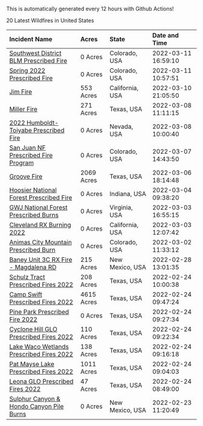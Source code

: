 This is automatically generated every 12 hours with Github Actions!

20 Latest Wildfires in United States

 | Incident Name | Acres | State | Date and Time |
|:---|:---|:---|:---|
| [Southwest District BLM Prescribed Fire ](https://inciweb.nwcg.gov/incident/7852/) | 0 Acres | Colorado, USA | 2022-03-11 16:59:10 |
| [Spring 2022 Prescribed Fire](https://inciweb.nwcg.gov/incident/7992/) | 0 Acres | Colorado, USA | 2022-03-11 10:57:51 |
| [Jim Fire](https://inciweb.nwcg.gov/incident/7987/) | 553 Acres | California, USA | 2022-03-10 21:05:50 |
| [Miller Fire](https://inciweb.nwcg.gov/incident/7990/) | 271 Acres | Texas, USA | 2022-03-08 11:11:15 |
| [2022 Humboldt-Toiyabe Prescribed Fire](https://inciweb.nwcg.gov/incident/7310/) | 0 Acres | Nevada, USA | 2022-03-08 10:00:40 |
| [San Juan NF Prescribed Fire Program](https://inciweb.nwcg.gov/incident/6288/) | 0 Acres | Colorado, USA | 2022-03-07 14:43:50 |
| [Groove Fire](https://inciweb.nwcg.gov/incident/7991/) | 2069 Acres | Texas, USA | 2022-03-06 18:14:48 |
| [Hoosier National Forest Prescribed Fire ](https://inciweb.nwcg.gov/incident/7887/) | 0 Acres | Indiana, USA | 2022-03-04 09:38:20 |
| [GWJ National Forest Prescribed Burns](https://inciweb.nwcg.gov/incident/7945/) | 0 Acres | Virginia, USA | 2022-03-03 16:55:15 |
| [Cleveland RX Burning 2022](https://inciweb.nwcg.gov/incident/7317/) | 0 Acres | California, USA | 2022-03-03 12:07:42 |
| [Animas City Mountain Prescribed Burn](https://inciweb.nwcg.gov/incident/7688/) | 0 Acres | Colorado, USA | 2022-03-02 11:33:12 |
| [Baney Unit 3C RX Fire - Magdalena RD](https://inciweb.nwcg.gov/incident/7883/) | 215 Acres | New Mexico, USA | 2022-02-28 13:01:35 |
| [Schulz Tract Prescribed Fires 2022](https://inciweb.nwcg.gov/incident/7985/) | 208 Acres | Texas, USA | 2022-02-24 10:00:38 |
| [Camp Swift Prescribed Fires 2022](https://inciweb.nwcg.gov/incident/7984/) | 4615 Acres | Texas, USA | 2022-02-24 09:47:24 |
| [Pine Park Prescribed Fire 2022](https://inciweb.nwcg.gov/incident/7983/) | 0 Acres | Texas, USA | 2022-02-24 09:27:34 |
| [Cyclone Hill GLO Prescribed Fires 2022](https://inciweb.nwcg.gov/incident/7981/) | 110 Acres | Texas, USA | 2022-02-24 09:22:34 |
| [Lake Waco Wetlands Prescribed Fires 2022](https://inciweb.nwcg.gov/incident/7982/) | 138 Acres | Texas, USA | 2022-02-24 09:16:18 |
| [Pat Mayse Lake Prescribed Fires 2022](https://inciweb.nwcg.gov/incident/7947/) | 1011 Acres | Texas, USA | 2022-02-24 09:04:03 |
| [Leona GLO Prescribed Fires 2022](https://inciweb.nwcg.gov/incident/7936/) | 47 Acres | Texas, USA | 2022-02-24 08:49:00 |
| [Sulphur Canyon & Hondo Canyon Pile Burns](https://inciweb.nwcg.gov/incident/7948/) | 0 Acres | New Mexico, USA | 2022-02-23 11:20:49 |
